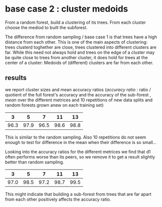 # base case 2 : cluster medoids

From a random forest, build a clustering of its trees. From each cluster choose the mediod to built the subforest.

The difference from random sampling / base case 1 is that trees have a high distance from each other. This is one of the main aspects of clustering: trees clusterd toghether are close, trees clustered into different clusters are far. While this need not always hold and trees on the edge of a cluster may be quite close to trees from another cluster, it does hold for trees at the center of a cluster: Medoids of (different) clusters are far from each other.

## results

we report cluster sizes and mean accuracy ratios (*accuracy ratio* : ratio / quotient of the full forest's accuracy and the accuracy of the sub-forest , *mean* over the different metrices and 10 repetitions of new data splits and random forests grown anew on each training set)

3 | 5 | 7 | 11 | 13
---| --- | ---| --- | ---
96.3 | 97.9 | 96.5 | 98.6 | 98.8

This is similar to the random sampling. Also 10 repetitions do not seem enough to test for difference in the mean when their difference is so small...

Looking into the accuracy ratios for the different metrices we find that d1 often performs worse than its peers, so we remove it to get a result slightly better than random sampling.

3 | 5 | 7 | 11 | 13
---| --- | ---| --- | ---
97.0 | 98.5 | 97.2 | 98.7 | 99.5

This might indicate that building a sub-forest from trees that are far apart from each other positively affects the accuracy ratio.